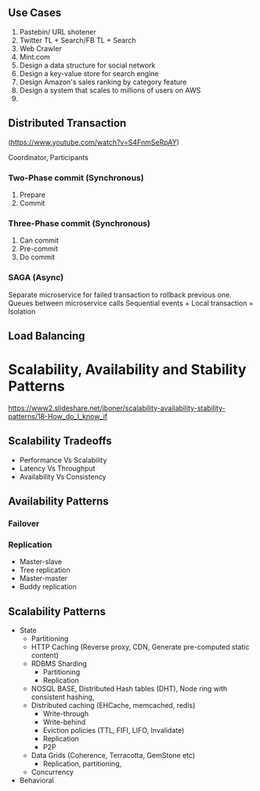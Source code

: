 ## Use Cases
1. Pastebin/ URL shotener
2. Twitter TL + Search/FB TL + Search
3. Web Crawler
4. Mint.com
5. Design a data structure for social network
6. Design a key-value store for search engine
7. Design Amazon's sales ranking by category feature
8. Design a system that scales to millions of users on AWS
9. 
## Distributed Transaction
(https://www.youtube.com/watch?v=S4FnmSeRpAY)  

Coordinator, Participants
### Two-Phase commit (Synchronous)
1. Prepare  
2. Commit  

### Three-Phase commit (Synchronous)
1. Can commit
2. Pre-commit
3. Do commit

### SAGA  (Async)
Separate microservice for failed transaction to rollback previous one.
Queues between microservice calls
Sequential events + Local transaction = Isolation

## Load Balancing

# Scalability, Availability and Stability Patterns
https://www2.slideshare.net/jboner/scalability-availability-stability-patterns/18-How_do_I_know_if

## Scalability Tradeoffs
 - Performance Vs Scalability
 - Latency Vs Throughput
 - Availability Vs Consistency

## Availability Patterns
### Failover
### Replication
 - Master-slave
 - Tree replication
 - Master-master
 - Buddy replication

## Scalability Patterns
 - State
	 - Partitioning
	 - HTTP Caching
		 (Reverse proxy, CDN, Generate pre-computed static content) 
	 - RDBMS Sharding	
		 - Partitioning
		 - Replication
	 - NOSQL
		 BASE, Distributed Hash tables (DHT), Node ring with consistent hashing, 
	 - Distributed caching (EHCache, memcached, redis)
		 - Write-through
		 - Write-behind
		 - Eviction policies (TTL, FIFI, LIFO, Invalidate)
		 - Replication
		 - P2P
	 - Data Grids (Coherence, Terracotta, GemStone etc)
		 - Replication, partitioning, 
	 - Concurrency
 - Behavioral
 

<!--stackedit_data:
eyJoaXN0b3J5IjpbMjAyNTY0Njc1MiwxNTIwNTcwMTQ1LC0xOT
AxMTQzMTIzLDE5Mzg1MjMyMjYsLTk3OTkwNTMzNCwxODEwNzMy
MDY2LC0xNjU1MjY1NjgsLTE2MTcxNjM0ODAsLTYzNTAzMjI5My
wxMjkzNjAzMjUwLDEyNDI1NDYxODIsMTQzMjc0NDcxMywtMTk2
ODc4NTg4MywtMTQ3MzM4ODQ3OCwxNjQ4NDMyNTU5LC0xMjc0Nz
Y3MDAsLTkzMjAwNzUyLC05ODIwMjc3OTZdfQ==
-->